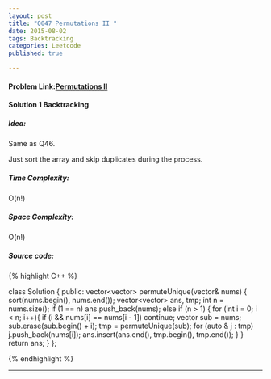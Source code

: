 ```yaml
---
layout: post
title: "Q047 Permutations II "
date: 2015-08-02
tags: Backtracking
categories: Leetcode
published: true

---
```

#### Problem Link:[Permutations II ](https://leetcode.com/problems/permutations-ii/) 

#### Solution 1 Backtracking

##### Idea:

Same as Q46.

Just sort the array and skip duplicates during the process. 

##### Time Complexity:

O(n!)

##### Space Complexity:

O(n!)

##### Source code:
{% highlight C++ %}

class Solution {
public:
    vector<vector<int>> permuteUnique(vector<int>& nums) {
        sort(nums.begin(), nums.end());
        vector<vector<int>> ans, tmp;
        int n = nums.size(); 
        if (1 == n)
            ans.push_back(nums);
        else if (n > 1) {
            for (int i = 0; i < n; i++){
                if (i && nums[i] == nums[i - 1]) continue;
                vector<int> sub = nums;
                sub.erase(sub.begin() + i);
                tmp = permuteUnique(sub);
                for (auto & j : tmp)
                    j.push_back(nums[i]);
                ans.insert(ans.end(), tmp.begin(), tmp.end());
            }
        }
        return ans;
    }
};

{% endhighlight %}


---

